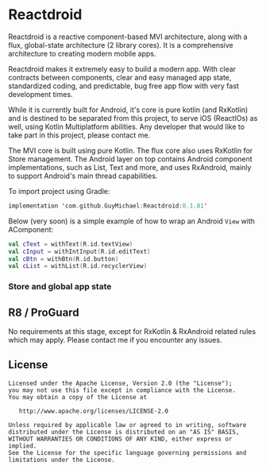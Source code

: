 Reactdroid
=====

Reactdroid is a reactive component-based MVI architecture, along with a flux, global-state architecture (2 library cores).
It is a comprehensive architecture to creating modern mobile apps.

Reactdroid makes it extremely easy to build a modern app. With
clear contracts between components, clear and easy managed app state,
standardized coding, and predictable, bug free app flow with very fast development times.

While it is currently built for Android, it's core is pure kotlin (and RxKotlin)
and is destined to be separated from this project, to serve iOS (ReactIOs) as well, 
using Kotlin Multiplatform abilities.
Any developer that would like to take part in this project, please contact me. 

The MVI core is built using pure Kotlin.
The flux core also uses RxKotlin for Store management.
The Android layer on top contains Android component implementations,
such as List, Text and more, and uses RxAndroid, mainly to support Android's main thread capabilities.

To import project using Gradle:
```kotlin
implementation 'com.github.GuyMichael:Reactdroid:0.1.81'
``` 

Below (very soon) is a simple example of how to wrap an Android `View` with AComponent:

```kotlin
val cText = withText(R.id.textView)
val cInput = withIntInput(R.id.editText)
val cBtn = withBtn(R.id.button)
val cList = withList(R.id.recyclerView)
```




### Store and global app state



R8 / ProGuard
--------

No requirements at this stage, except for RxKotlin & RxAndroid related rules
which may apply.
Please contact me if you encounter any issues.


License
--------

    Licensed under the Apache License, Version 2.0 (the "License");
    you may not use this file except in compliance with the License.
    You may obtain a copy of the License at

       http://www.apache.org/licenses/LICENSE-2.0

    Unless required by applicable law or agreed to in writing, software
    distributed under the License is distributed on an "AS IS" BASIS,
    WITHOUT WARRANTIES OR CONDITIONS OF ANY KIND, either express or implied.
    See the License for the specific language governing permissions and
    limitations under the License.

